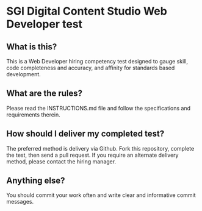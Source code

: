 SGI Digital Content Studio Web Developer test
=============================================

What is this?
-------------

This is a Web Developer hiring competency test designed to gauge skill, code completeness and accuracy, and affinity for standards based development.

What are the rules?
-------------------

Please read the INSTRUCTIONS.md file and follow the specifications and requirements therein.

How should I deliver my completed test?
---------------------------------------

The preferred method is delivery via Github. Fork this repository, complete the test, then send a pull request. If you require an alternate delivery method, please contact the hiring manager.

Anything else?
--------------

You should commit your work often and write clear and informative commit messages.

